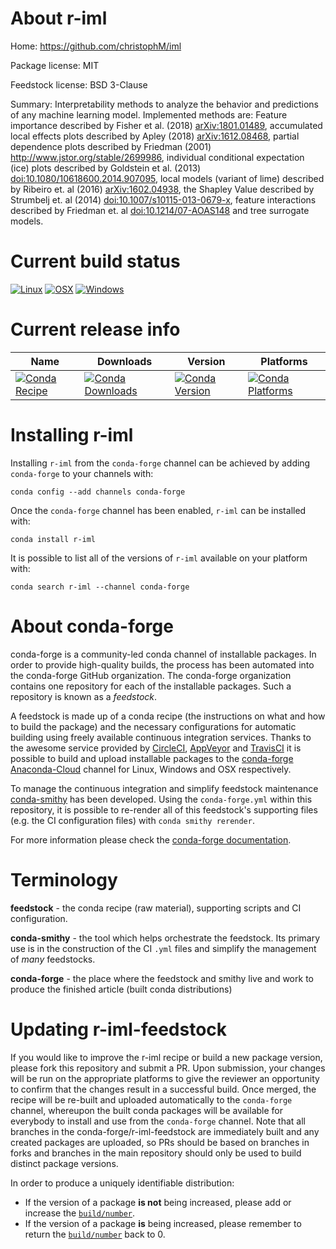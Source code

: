 About r-iml
===========

Home: https://github.com/christophM/iml

Package license: MIT

Feedstock license: BSD 3-Clause

Summary: Interpretability methods to analyze the behavior and predictions of any machine learning model. Implemented methods are: Feature importance described by Fisher et al. (2018) <arXiv:1801.01489>, accumulated local effects plots described by Apley (2018) <arXiv:1612.08468>, partial dependence plots described by Friedman (2001) <http://www.jstor.org/stable/2699986>, individual conditional expectation (ice) plots described by Goldstein et al. (2013) <doi:10.1080/10618600.2014.907095>, local models (variant of lime) described by Ribeiro et. al (2016) <arXiv:1602.04938>, the Shapley Value described by Strumbelj et. al (2014) <doi:10.1007/s10115-013-0679-x>,  feature interactions described by Friedman et. al <doi:10.1214/07-AOAS148> and tree surrogate models.



Current build status
====================

[![Linux](https://img.shields.io/circleci/project/github/conda-forge/r-iml-feedstock/master.svg?label=Linux)](https://circleci.com/gh/conda-forge/r-iml-feedstock)
[![OSX](https://img.shields.io/travis/conda-forge/r-iml-feedstock/master.svg?label=macOS)](https://travis-ci.org/conda-forge/r-iml-feedstock)
[![Windows](https://img.shields.io/appveyor/ci/conda-forge/r-iml-feedstock/master.svg?label=Windows)](https://ci.appveyor.com/project/conda-forge/r-iml-feedstock/branch/master)

Current release info
====================

| Name | Downloads | Version | Platforms |
| --- | --- | --- | --- |
| [![Conda Recipe](https://img.shields.io/badge/recipe-r--iml-green.svg)](https://anaconda.org/conda-forge/r-iml) | [![Conda Downloads](https://img.shields.io/conda/dn/conda-forge/r-iml.svg)](https://anaconda.org/conda-forge/r-iml) | [![Conda Version](https://img.shields.io/conda/vn/conda-forge/r-iml.svg)](https://anaconda.org/conda-forge/r-iml) | [![Conda Platforms](https://img.shields.io/conda/pn/conda-forge/r-iml.svg)](https://anaconda.org/conda-forge/r-iml) |

Installing r-iml
================

Installing `r-iml` from the `conda-forge` channel can be achieved by adding `conda-forge` to your channels with:

```
conda config --add channels conda-forge
```

Once the `conda-forge` channel has been enabled, `r-iml` can be installed with:

```
conda install r-iml
```

It is possible to list all of the versions of `r-iml` available on your platform with:

```
conda search r-iml --channel conda-forge
```


About conda-forge
=================

conda-forge is a community-led conda channel of installable packages.
In order to provide high-quality builds, the process has been automated into the
conda-forge GitHub organization. The conda-forge organization contains one repository
for each of the installable packages. Such a repository is known as a *feedstock*.

A feedstock is made up of a conda recipe (the instructions on what and how to build
the package) and the necessary configurations for automatic building using freely
available continuous integration services. Thanks to the awesome service provided by
[CircleCI](https://circleci.com/), [AppVeyor](https://www.appveyor.com/)
and [TravisCI](https://travis-ci.org/) it is possible to build and upload installable
packages to the [conda-forge](https://anaconda.org/conda-forge)
[Anaconda-Cloud](https://anaconda.org/) channel for Linux, Windows and OSX respectively.

To manage the continuous integration and simplify feedstock maintenance
[conda-smithy](https://github.com/conda-forge/conda-smithy) has been developed.
Using the ``conda-forge.yml`` within this repository, it is possible to re-render all of
this feedstock's supporting files (e.g. the CI configuration files) with ``conda smithy rerender``.

For more information please check the [conda-forge documentation](https://conda-forge.org/docs/).

Terminology
===========

**feedstock** - the conda recipe (raw material), supporting scripts and CI configuration.

**conda-smithy** - the tool which helps orchestrate the feedstock.
                   Its primary use is in the construction of the CI ``.yml`` files
                   and simplify the management of *many* feedstocks.

**conda-forge** - the place where the feedstock and smithy live and work to
                  produce the finished article (built conda distributions)


Updating r-iml-feedstock
========================

If you would like to improve the r-iml recipe or build a new
package version, please fork this repository and submit a PR. Upon submission,
your changes will be run on the appropriate platforms to give the reviewer an
opportunity to confirm that the changes result in a successful build. Once
merged, the recipe will be re-built and uploaded automatically to the
`conda-forge` channel, whereupon the built conda packages will be available for
everybody to install and use from the `conda-forge` channel.
Note that all branches in the conda-forge/r-iml-feedstock are
immediately built and any created packages are uploaded, so PRs should be based
on branches in forks and branches in the main repository should only be used to
build distinct package versions.

In order to produce a uniquely identifiable distribution:
 * If the version of a package **is not** being increased, please add or increase
   the [``build/number``](https://conda.io/docs/user-guide/tasks/build-packages/define-metadata.html#build-number-and-string).
 * If the version of a package **is** being increased, please remember to return
   the [``build/number``](https://conda.io/docs/user-guide/tasks/build-packages/define-metadata.html#build-number-and-string)
   back to 0.
